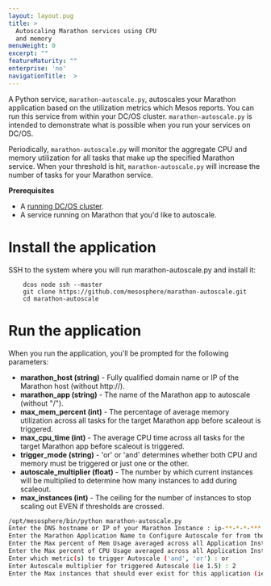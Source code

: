 ```yaml
---
layout: layout.pug
title: >
  Autoscaling Marathon services using CPU
  and memory
menuWeight: 0
excerpt: ""
featureMaturity: ""
enterprise: 'no'
navigationTitle:  >
---
```


<!-- This source repo for this topic is https://github.com/dcos/dcos-docs -->


A Python service, `marathon-autoscale.py`, autoscales your Marathon application based on the utilization metrics which Mesos reports. You can run this service from within your DC/OS cluster. `marathon-autoscale.py` is intended to demonstrate what is possible when you run your services on DC/OS.

Periodically, `marathon-autoscale.py` will monitor the aggregate CPU and memory utilization for all tasks that make up the specified Marathon service. When your threshold is hit, `marathon-autoscale.py` will increase the number of tasks for your Marathon service.

**Prerequisites**

*   A [running DC/OS cluster][1].
*   A service running on Marathon that you'd like to autoscale.

# Install the application

SSH to the system where you will run marathon-autoscale.py and install it:

        dcos node ssh --master
        git clone https://github.com/mesosphere/marathon-autoscale.git
        cd marathon-autoscale

# Run the application

When you run the application, you'll be prompted for the following parameters:

*   **marathon_host (string)** - Fully qualified domain name or IP of the Marathon host (without http://).
*   **marathon_app (string)** - The name of the Marathon app to autoscale (without "/").
*   **max_mem_percent (int)** - The percentage of average memory utilization across all tasks for the target Marathon app before scaleout is triggered.
*   **max_cpu_time (int)** - The average CPU time across all tasks for the target Marathon app before scaleout is triggered.
*   **trigger_mode (string)** - 'or' or 'and' determines whether both CPU and memory must be triggered or just one or the other.
*   **autoscale_multiplier (float)** - The number by which current instances will be multiplied to determine how many instances to add during scaleout.
*   **max_instances (int)** - The ceiling for the number of instances to stop scaling out EVEN if thresholds are crossed.

```bash
/opt/mesosphere/bin/python marathon-autoscale.py
Enter the DNS hostname or IP of your Marathon Instance : ip-**-*-*-***
Enter the Marathon Application Name to Configure Autoscale for from the Marathon UI : testing
Enter the Max percent of Mem Usage averaged across all Application Instances to trigger Autoscale (ie. 80) : 5
Enter the Max percent of CPU Usage averaged across all Application Instances to trigger Autoscale (ie. 80) : 5
Enter which metric(s) to trigger Autoscale ('and', 'or') : or
Enter Autoscale multiplier for triggered Autoscale (ie 1.5) : 2
Enter the Max instances that should ever exist for this application (ie. 20) : 10
```

 [1]: /docs/1.7/administration/installing/
